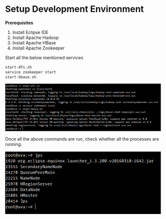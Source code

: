 # Setup Development Environment

**Prerequisites**

1. Install Eclipse IDE
2. Install Apache Hadoop
3. Install Apache HBase
4. Install Apache Zookeeper

Start all the below mentioned services

```
start-dfs.sh
service zookeeper start
start-hbase.sh
```

![](/assets/start_all_services.png)

Once all the above commands are run, check whether all the processes are running.

![](/assets/jps.png)

